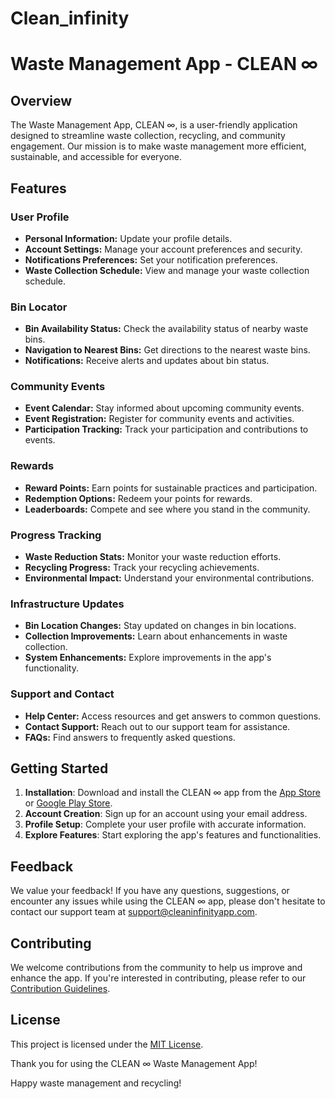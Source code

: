 # Clean_infinity
# Waste Management App - CLEAN ∞


## Overview

The Waste Management App, CLEAN ∞, is a user-friendly application designed to streamline waste collection, recycling, and community engagement. Our mission is to make waste management more efficient, sustainable, and accessible for everyone.

## Features

### User Profile

- **Personal Information:** Update your profile details.
- **Account Settings:** Manage your account preferences and security.
- **Notifications Preferences:** Set your notification preferences.
- **Waste Collection Schedule:** View and manage your waste collection schedule.

### Bin Locator

- **Bin Availability Status:** Check the availability status of nearby waste bins.
- **Navigation to Nearest Bins:** Get directions to the nearest waste bins.
- **Notifications:** Receive alerts and updates about bin status.

### Community Events

- **Event Calendar:** Stay informed about upcoming community events.
- **Event Registration:** Register for community events and activities.
- **Participation Tracking:** Track your participation and contributions to events.

### Rewards

- **Reward Points:** Earn points for sustainable practices and participation.
- **Redemption Options:** Redeem your points for rewards.
- **Leaderboards:** Compete and see where you stand in the community.

### Progress Tracking

- **Waste Reduction Stats:** Monitor your waste reduction efforts.
- **Recycling Progress:** Track your recycling achievements.
- **Environmental Impact:** Understand your environmental contributions.

### Infrastructure Updates

- **Bin Location Changes:** Stay updated on changes in bin locations.
- **Collection Improvements:** Learn about enhancements in waste collection.
- **System Enhancements:** Explore improvements in the app's functionality.

### Support and Contact

- **Help Center:** Access resources and get answers to common questions.
- **Contact Support:** Reach out to our support team for assistance.
- **FAQs:** Find answers to frequently asked questions.

## Getting Started

1. **Installation**: Download and install the CLEAN ∞ app from the [App Store](#) or [Google Play Store](#).
2. **Account Creation**: Sign up for an account using your email address.
3. **Profile Setup**: Complete your user profile with accurate information.
4. **Explore Features**: Start exploring the app's features and functionalities.

## Feedback

We value your feedback! If you have any questions, suggestions, or encounter any issues while using the CLEAN ∞ app, please don't hesitate to contact our support team at [support@cleaninfinityapp.com](mailto:support@cleaninfinityapp.com).

## Contributing

We welcome contributions from the community to help us improve and enhance the app. If you're interested in contributing, please refer to our [Contribution Guidelines](CONTRIBUTING.md).

## License

This project is licensed under the [MIT License](LICENSE).

Thank you for using the CLEAN ∞ Waste Management App!

Happy waste management and recycling!
